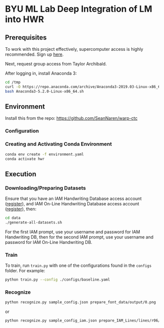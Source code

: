 # BYU ML Lab Deep Integration of LM into HWR

## Prerequisites

To work with this project effectively, supercomputer access is highly
recommended.  Sign up [here](https://rc.byu.edu/account/create/).

Next, request group access from Taylor Archibald.

After logging in, install Anaconda 3:

``` sh
cd /tmp
curl -O https://repo.anaconda.com/archive/Anaconda3-2019.03-Linux-x86_64.sh
bash Anaconda3-5.2.0-Linux-x86_64.sh
```

## Environment

Install this from the repo:
https://github.com/SeanNaren/warp-ctc

### Configuration

### Creating and Activating Conda Environment

``` sh
conda env create -f environment.yaml
conda activate hwr
```

## Execution

### Downloading/Preparing Datasets

Ensure that you have an IAM Handwriting Database access account ([register](http://www.fki.inf.unibe.ch/DBs/iamDB/iLogin/index.php)), and IAM On-Line Handwriting Database access account ([register](http://www.fki.inf.unibe.ch/DBs/iamOnDB/iLogin/index.php)), then:

``` bash
cd data
./generate-all-datasets.sh
```

For the first IAM prompt, use your username and password for IAM Handwriting DB, then for the second IAM prompt, use your username and password for IAM On-Line Handwriting DB.

### Train

To train, run `train.py` with one of the configurations found in the `configs` folder.  For example:

``` sh
python train.py --config ./configs/baseline.yaml
```

### Recognize

``` sh
python recognize.py sample_config.json prepare_font_data/output/0.png
```
or 

``` sh
python recognize.py sample_config_iam.json prepare_IAM_Lines/lines/r06/r06-000/r06-000-00.png
```
